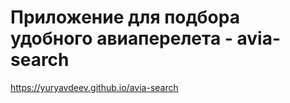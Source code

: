 # Приложение для подбора удобного авиаперелета - avia-search  

https://yuryavdeev.github.io/avia-search
